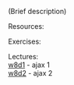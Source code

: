 (Brief description)

Resources:

Exercises:

Lectures:  
	[w8d1](https://drive.google.com/open?id=1Qm8_vY1c8OwCaoqs2gcaCntzr6yMB5SkqggQMVBr93U)  - ajax 1  
	[w8d2](https://drive.google.com/open?id=1r9XLsFiR68p0HH2rgOBPTre46HlgaG9cAXoEnBBOZ0A)  - ajax 2  
	